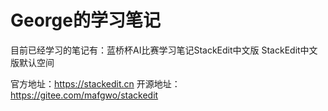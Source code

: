# George的学习笔记
目前已经学习的笔记有：蓝桥杯AI比赛学习笔记StackEdit中文版
StackEdit中文版默认空间

官方地址：https://stackedit.cn
开源地址：https://gitee.com/mafgwo/stackedit
<!--stackedit_data:
eyJoaXN0b3J5IjpbLTEyNjQxNTIwMzFdfQ==
-->